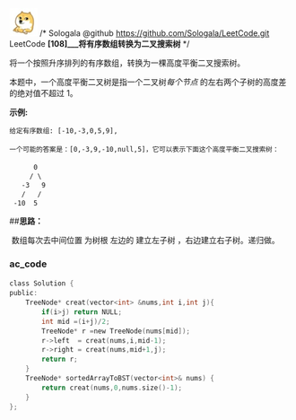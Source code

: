 ![](https://github.com/Sologala/SomeThings/blob/master/face.jpg?raw=true)
/*
    Sologala   @github    https://github.com/Sologala/LeetCode.git
    LeetCode   **[108]___将有序数组转换为二叉搜索树**
*/

将一个按照升序排列的有序数组，转换为一棵高度平衡二叉搜索树。

本题中，一个高度平衡二叉树是指一个二叉树*每个节点* 的左右两个子树的高度差的绝对值不超过 1。

**示例:**

```
给定有序数组: [-10,-3,0,5,9],

一个可能的答案是：[0,-3,9,-10,null,5]，它可以表示下面这个高度平衡二叉搜索树：

      0
     / \
   -3   9
   /   /
 -10  5
```

##**思路：**

​	数组每次去中间位置 为树根 左边的 建立左子树 ，右边建立右子树。递归做。

### **ac_code**
```c
class Solution {
public:
    TreeNode* creat(vector<int> &nums,int i,int j){
        if(i>j) return NULL;
        int mid =(i+j)/2;
        TreeNode* r =new TreeNode(nums[mid]);
        r->left  = creat(nums,i,mid-1);
        r->right = creat(nums,mid+1,j);
        return r;
    }
    TreeNode* sortedArrayToBST(vector<int>& nums) {
        return creat(nums,0,nums.size()-1);
    }
};
```

